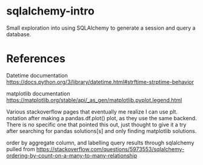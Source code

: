 # sqlalchemy-intro
Small exploration into using SQLAlchemy to generate a session and query a database.

# References

Datetime documentation https://docs.python.org/3/library/datetime.html#strftime-strptime-behavior

matplotlib documentation https://matplotlib.org/stable/api/_as_gen/matplotlib.pyplot.legend.html

Various stackoverflow pages that eventually me realize I can use plt. notation after making a pandas.df.plot() plot, as they use the same backend. There is no specific one that pointed this out, just thought to give it a try after searching for pandas solutions[s] and only finding matplotlib solutions.

order by aggregate column, and labelling query results through sqlalchemy pulled from https://stackoverflow.com/questions/5973553/sqlalchemy-ordering-by-count-on-a-many-to-many-relationship
